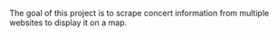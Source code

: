 The goal of this project is to scrape concert information from multiple websites to display it on a map.
